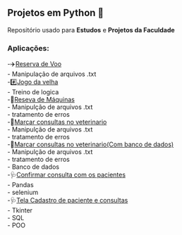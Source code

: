 ## Projetos em Python 🐍
Repositório usado para **Estudos** e **Projetos da Faculdade**

### Aplicações:
-✈️[Reserva de Voo](https://github.com/YuriGarciaRibeiro/PROJETOS-PYTHON/tree/main/APS%20unidade%201) <br>
    - Manipulação de arquivos .txt <br>
-#️⃣[Jogo da velha](https://github.com/YuriGarciaRibeiro/PROJETOS-PYTHON/tree/main/jogo%20da%20velha)<br>
    - Treino de logica <br>
-🚜[Reseva de Máquinas](https://github.com/YuriGarciaRibeiro/PROJETOS-PYTHON/tree/main/quest%C3%A3o%201%20prova%201%20unidade)<br>
    - Manipulção de arquivos .txt <br>
    - tratamento de erros <br>
-🐶[Marcar consultas no veterinario](https://github.com/YuriGarciaRibeiro/PROJETOS-PYTHON/tree/main/questao%202%20prova%201)<br>
    - Manipulção de arquivos .txt <br>
    - tratamento de erros <br>
-🐶[Marcar consultas no veterinario(Com banco de dados)](https://github.com/YuriGarciaRibeiro/PROJETOS-PYTHON/tree/main/questao%202%20prova%201%20(com%20banco%20de%20dados))<br>
    - Manipulção de arquivos .txt <br>
    - tratamento de erros <br>
    - Banco de dados <br>
-🩺[Confirmar consulta com os pacientes](https://github.com/YuriGarciaRibeiro/PROJETOS-PYTHON/tree/main/Confirmar%20consultas)<br>
    - Pandas <br>
    - selenium <br>
-🩺[Tela Cadastro de paciente e consultas](https://github.com/YuriGarciaRibeiro/PROJETOS-PYTHON/tree/main/Tela%20de%20cadastro%20de%20pacientes)<br>
    - Tkinter <br>
    - SQL <br>
    - POO <br>
